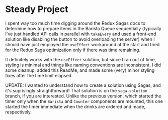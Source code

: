 # Steady Project

I spent way too much time digging around the Redux Sagas docs to determine how to prepare items in the Barista Queue sequentially (typically I've just handled API calls in parallel with `takeEvery` and used a front-end solution like disabling the button to avoid overloading the server) when I should have just employed the `useEffect` workaround at the start and tried for the Redux Saga optimization only if there was time remaining.

It definitely works with the `useEffect` solution, but since I ran out of time, styling is minimal and things like naming conventions are inconsistent. I did some cleanup, added this ReadMe, and made some (very) minor styling fixes after the time limit elapsed.

UPDATE: I wanted to understand how to create a solution using Sagas, and it's suprisingly straightforward! That solution is on the `saga-solution` branch, if you are interested. Unlike the previous version, which started the timer only when the `Barista` and `Counter` components are mounted, this one started the timer immediate when the drinks are ordered and made, respectively.
